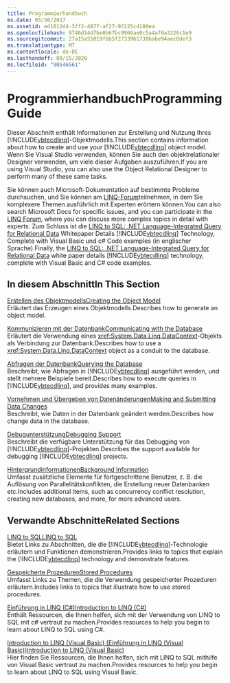 ```yaml
---
title: Programmierhandbuch
ms.date: 03/30/2017
ms.assetid: ed1012d4-3ff2-4877-af27-93125c4180ea
ms.openlocfilehash: 0746d14d7be0b67bc9966ae0c5a4af0a3226c1e9
ms.sourcegitcommit: 27a15a55019f6b5f2733961738babe94aec0def3
ms.translationtype: MT
ms.contentlocale: de-DE
ms.lasthandoff: 09/15/2020
ms.locfileid: "90546561"
---
```

# <a name="programming-guide"></a><span data-ttu-id="01204-102">Programmierhandbuch</span><span class="sxs-lookup"><span data-stu-id="01204-102">Programming Guide</span></span>
<span data-ttu-id="01204-103">Dieser Abschnitt enthält Informationen zur Erstellung und Nutzung Ihres [!INCLUDE[vbtecdlinq](../../../../../../includes/vbtecdlinq-md.md)]-Objektmodells.</span><span class="sxs-lookup"><span data-stu-id="01204-103">This section contains information about how to create and use your [!INCLUDE[vbtecdlinq](../../../../../../includes/vbtecdlinq-md.md)] object model.</span></span> <span data-ttu-id="01204-104">Wenn Sie Visual Studio verwenden, können Sie auch den objektrelationaler Designer verwenden, um viele dieser Aufgaben auszuführen.</span><span class="sxs-lookup"><span data-stu-id="01204-104">If you are using Visual Studio, you can also use the Object Relational Designer to perform many of these same tasks.</span></span>  
  
 <span data-ttu-id="01204-105">Sie können auch Microsoft-Dokumentation auf bestimmte Probleme durchsuchen, und Sie können am [LINQ-Forum](https://social.msdn.microsoft.com/forums/home?forum=linqtosql)teilnehmen, in dem Sie komplexere Themen ausführlich mit Experten erörtern können.</span><span class="sxs-lookup"><span data-stu-id="01204-105">You can also search Microsoft Docs for specific issues, and you can participate in the [LINQ Forum](https://social.msdn.microsoft.com/forums/home?forum=linqtosql), where you can discuss more complex topics in detail with experts.</span></span> <span data-ttu-id="01204-106">Zum Schluss ist die [LINQ to SQL: .NET Language-Integrated Query for Relational Data](/previous-versions/dotnet/articles/bb425822(v=msdn.10)) Whitepaper Details [!INCLUDE[vbtecdlinq](../../../../../../includes/vbtecdlinq-md.md)] Technology, Complete with Visual Basic und c# Code examples (in englischer Sprache).</span><span class="sxs-lookup"><span data-stu-id="01204-106">Finally, the [LINQ to SQL: .NET Language-Integrated Query for Relational Data](/previous-versions/dotnet/articles/bb425822(v=msdn.10)) white paper details [!INCLUDE[vbtecdlinq](../../../../../../includes/vbtecdlinq-md.md)] technology, complete with Visual Basic and C# code examples.</span></span>  
  
## <a name="in-this-section"></a><span data-ttu-id="01204-107">In diesem Abschnitt</span><span class="sxs-lookup"><span data-stu-id="01204-107">In This Section</span></span>  
 [<span data-ttu-id="01204-108">Erstellen des Objektmodells</span><span class="sxs-lookup"><span data-stu-id="01204-108">Creating the Object Model</span></span>](creating-the-object-model.md)  
 <span data-ttu-id="01204-109">Erläutert das Erzeugen eines Objektmodells.</span><span class="sxs-lookup"><span data-stu-id="01204-109">Describes how to generate an object model.</span></span>  
  
 [<span data-ttu-id="01204-110">Kommunizieren mit der Datenbank</span><span class="sxs-lookup"><span data-stu-id="01204-110">Communicating with the Database</span></span>](communicating-with-the-database.md)  
 <span data-ttu-id="01204-111">Erläutert die Verwendung eines <xref:System.Data.Linq.DataContext>-Objekts als Verbindung zur Datenbank.</span><span class="sxs-lookup"><span data-stu-id="01204-111">Describes how to use a <xref:System.Data.Linq.DataContext> object as a conduit to the database.</span></span>  
  
 [<span data-ttu-id="01204-112">Abfragen der Datenbank</span><span class="sxs-lookup"><span data-stu-id="01204-112">Querying the Database</span></span>](querying-the-database.md)  
 <span data-ttu-id="01204-113">Beschreibt, wie Abfragen in [!INCLUDE[vbtecdlinq](../../../../../../includes/vbtecdlinq-md.md)] ausgeführt werden, und stellt mehrere Beispiele bereit.</span><span class="sxs-lookup"><span data-stu-id="01204-113">Describes how to execute queries in [!INCLUDE[vbtecdlinq](../../../../../../includes/vbtecdlinq-md.md)], and provides many examples.</span></span>  
  
 [<span data-ttu-id="01204-114">Vornehmen und Übergeben von Datenänderungen</span><span class="sxs-lookup"><span data-stu-id="01204-114">Making and Submitting Data Changes</span></span>](making-and-submitting-data-changes.md)  
 <span data-ttu-id="01204-115">Beschreibt, wie Daten in der Datenbank geändert werden.</span><span class="sxs-lookup"><span data-stu-id="01204-115">Describes how change data in the database.</span></span>  
  
 [<span data-ttu-id="01204-116">Debugunterstützung</span><span class="sxs-lookup"><span data-stu-id="01204-116">Debugging Support</span></span>](debugging-support.md)  
 <span data-ttu-id="01204-117">Beschreibt die verfügbare Unterstützung für das Debugging von [!INCLUDE[vbtecdlinq](../../../../../../includes/vbtecdlinq-md.md)]-Projekten.</span><span class="sxs-lookup"><span data-stu-id="01204-117">Describes the support available for debugging [!INCLUDE[vbtecdlinq](../../../../../../includes/vbtecdlinq-md.md)] projects.</span></span>  
  
 [<span data-ttu-id="01204-118">Hintergrundinformationen</span><span class="sxs-lookup"><span data-stu-id="01204-118">Background Information</span></span>](background-information.md)  
 <span data-ttu-id="01204-119">Umfasst zusätzliche Elemente für fortgeschrittene Benutzer, z. B. die Auflösung von Parallelitätskonflikten, die Erstellung neuer Datenbanken etc.</span><span class="sxs-lookup"><span data-stu-id="01204-119">Includes additional items, such as concurrency conflict resolution, creating new databases, and more, for more advanced users.</span></span>  
  
## <a name="related-sections"></a><span data-ttu-id="01204-120">Verwandte Abschnitte</span><span class="sxs-lookup"><span data-stu-id="01204-120">Related Sections</span></span>  
 [<span data-ttu-id="01204-121">LINQ to SQL</span><span class="sxs-lookup"><span data-stu-id="01204-121">LINQ to SQL</span></span>](index.md)  
 <span data-ttu-id="01204-122">Bietet Links zu Abschnitten, die die [!INCLUDE[vbtecdlinq](../../../../../../includes/vbtecdlinq-md.md)]-Technologie erläutern und Funktionen demonstrieren.</span><span class="sxs-lookup"><span data-stu-id="01204-122">Provides links to topics that explain the [!INCLUDE[vbtecdlinq](../../../../../../includes/vbtecdlinq-md.md)] technology and demonstrate features.</span></span>  
  
 [<span data-ttu-id="01204-123">Gespeicherte Prozeduren</span><span class="sxs-lookup"><span data-stu-id="01204-123">Stored Procedures</span></span>](stored-procedures.md)  
 <span data-ttu-id="01204-124">Umfasst Links zu Themen, die die Verwendung gespeicherter Prozeduren erläutern.</span><span class="sxs-lookup"><span data-stu-id="01204-124">Includes links to topics that illustrate how to use stored procedures.</span></span>  
  
 [<span data-ttu-id="01204-125">Einführung in LINQ (C#)</span><span class="sxs-lookup"><span data-stu-id="01204-125">Introduction to LINQ (C#)</span></span>](../../../../../csharp/programming-guide/concepts/linq/index.md)  
 <span data-ttu-id="01204-126">Enthält Ressourcen, die Ihnen helfen, sich mit der Verwendung von LINQ to SQL mit c# vertraut zu machen.</span><span class="sxs-lookup"><span data-stu-id="01204-126">Provides resources to help you begin to learn about LINQ to SQL using C#.</span></span>

 [<span data-ttu-id="01204-127">Introduction to LINQ (Visual Basic) (Einführung in LINQ (Visual Basic))</span><span class="sxs-lookup"><span data-stu-id="01204-127">Introduction to LINQ (Visual Basic)</span></span>](../../../../../visual-basic/programming-guide/concepts/linq/introduction-to-linq.md)  
 <span data-ttu-id="01204-128">Hier finden Sie Ressourcen, die Ihnen helfen, sich mit LINQ to SQL mithilfe von Visual Basic vertraut zu machen.</span><span class="sxs-lookup"><span data-stu-id="01204-128">Provides resources to help you begin to learn about LINQ to SQL using Visual Basic.</span></span>

